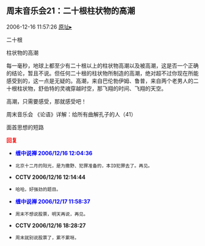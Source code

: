 ## 周末音乐会21：二十根柱状物的高潮
2006-12-16 11:57:26
[原址▸](http://www.fxgan.com/chan_time/2006_07_12/406.htm)



 


 二十根


 


 柱状物的高潮


 


 


  每一毫秒，地球上都至少有二十根以上的柱状物高潮以及被高潮，这是否一个正确的结论，暂且不说。但任何二十根的柱状物所制造的高潮，绝对超不过你现在所能感受到的，这一点是无疑的。高潮，来自巴伦勃伊姆、鲁普，来自两个老男人的二十根柱状物，舒伯特的灵魂穿越时空，那飞翔的时间、飞翔的天空。


 


  高潮，只需要感受，那就感受吧！


 


 


周末音乐会
《论语》详解：给所有曲解孔子的人（41）

 面首思想的短路





<font color='red'>**回复**</font>


- **<font color='blue'>缠中说禅 2006/12/16 12:04:36</font>**
- ```
  北京十二月的阳光，是为撒野、犯罪准备的，本ID犯罪去了。再见。
  ```
- **CCTV 2006/12/16 12:14:44**
- ```
  哈哈，好强劲的题目。
  ```
- **<font color='blue'>缠中说禅 2006/12/17 11:58:37</font>**
- ```
  周末不想说股票，明天再说，再见。
  ```
- **CCTV 2006/12/16 18:28:27**
- ```
  周末就别说股票了，累不累呀。
  ```
